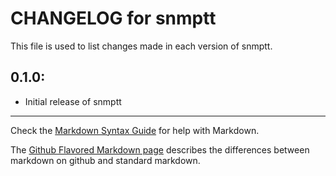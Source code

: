 # CHANGELOG for snmptt

This file is used to list changes made in each version of snmptt.

## 0.1.0:

* Initial release of snmptt

- - -
Check the [Markdown Syntax Guide](http://daringfireball.net/projects/markdown/syntax) for help with Markdown.

The [Github Flavored Markdown page](http://github.github.com/github-flavored-markdown/) describes the differences between markdown on github and standard markdown.
